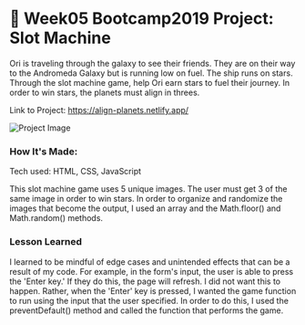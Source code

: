 # 🎰 Week05 Bootcamp2019 Project: Slot Machine

Ori is traveling through the galaxy to see their friends. They are on their way to the Andromeda Galaxy but is running low on fuel. The ship runs on stars. Through the slot machine game, help Ori earn stars to fuel their journey. In order to win stars, the planets must align in threes. 

Link to Project: https://align-planets.netlify.app/

![Project Image](/pic/slot.png)


### How It's Made:

Tech used: HTML, CSS, JavaScript

This slot machine game uses 5 unique images. The user must get 3 of the same image in order to win stars. In order to organize and randomize the images that become the output, I used an array and the Math.floor() and Math.random() methods. 

### Lesson Learned

I learned to be mindful of edge cases and unintended effects that can be a result of my code. For example, in the form's input, the user is able to press the 'Enter key.' If they do this, the page will refresh. I did not want this to happen. Rather, when the 'Enter' key is pressed, I wanted the game function to run using the input that the user specified. In order to do this, I used the preventDefault() method and called the function that performs the game. 

